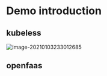 # Demo introduction


## kubeless
![image-20210103233012685](https://tva1.sinaimg.cn/large/0081Kckwgy1gmaxdheistj322c0u0dnk.jpg)

## openfaas
